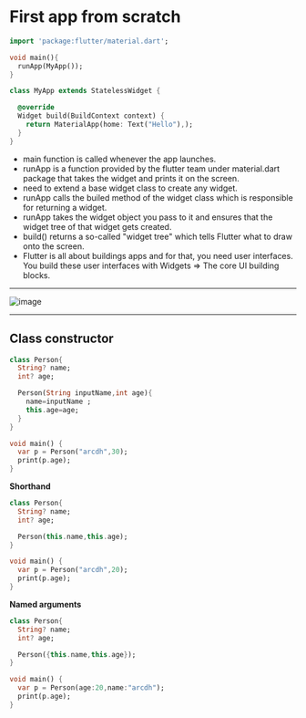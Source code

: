 # First app from scratch

```dart
import 'package:flutter/material.dart';

void main(){
  runApp(MyApp());
}

class MyApp extends StatelessWidget {

  @override
  Widget build(BuildContext context) {
    return MaterialApp(home: Text("Hello"),);
  }
}
```

- main function is called whenever the app launches.
- runApp is a function provided by the flutter team under material.dart package that takes the widget and prints it on the screen.
- need to extend a base widget class to create any widget.
- runApp calls the builed method of the widget class which is responsible for returning a widget.
- runApp takes the widget object you pass to it and ensures that the widget tree of that widget gets created.
- build() returns a so-called "widget tree" which tells Flutter what to draw onto the screen.
- Flutter is all about buildings apps and for that, you need user interfaces. You build these user interfaces with Widgets => The core UI building blocks.

---

![image](https://user-images.githubusercontent.com/64080063/149663116-fcfbc02b-2e8c-4ab9-8c9a-2fb8cac52b6e.png)

---

## Class constructor

```dart
class Person{
  String? name;
  int? age;

  Person(String inputName,int age){
    name=inputName ;
    this.age=age;
  }
}

void main() {
  var p = Person("arcdh",30);
  print(p.age);
}

```

**Shorthand**

```dart
class Person{
  String? name;
  int? age;

  Person(this.name,this.age);
}

void main() {
  var p = Person("arcdh",20);
  print(p.age);
}

```

**Named arguments**

```dart
class Person{
  String? name;
  int? age;

  Person({this.name,this.age});
}

void main() {
  var p = Person(age:20,name:"arcdh");
  print(p.age);
}
```
